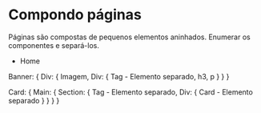 ﻿
# Compondo páginas

  Páginas são compostas de pequenos elementos aninhados.
  Enumerar os componentes e separá-los.

  - Home

  Banner: {
    Div: {
      Imagem,
      Div: {
        Tag - Elemento separado,
        h3,
        p
      }
    }
  }

  Card: {
    Main: {
      Section: {
        Tag - Elemento separado,
        Div: {
          Card - Elemento separado 
        }
      }
    }
  }